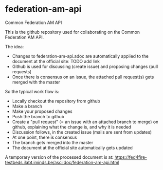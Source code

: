 federation-am-api
=================

Common Federation AM API

This is the github repository used for collaborating on the Common Federation AM API.

The idea:
- Changes to federation-am-api.adoc are automatically applied to the document at the official site: TODO add link
- Github is used for discussing (create issue) and proposing changes (pull requests)
- Once there is consensus on an issue, the attached pull request(s) gets merged with the master

So the typical work flow is:
- Locally checkout the repository from github
- Make a branch
- Make your proposed changes
- Push the branch to github
- Create a "pull request" (= an issue with an attached branch to merge) on github, explaining what the change is, and why it is needed
- Discussion follows, in the created issue (mails are sent from updates)
- At one point, there is consensus
- The branch gets merged into the master
- The document at the official site automatically gets updated

A temporary version of the processed document is at: https://fed4fire-testbeds.ilabt.iminds.be/asciidoc/federation-am-api.html

